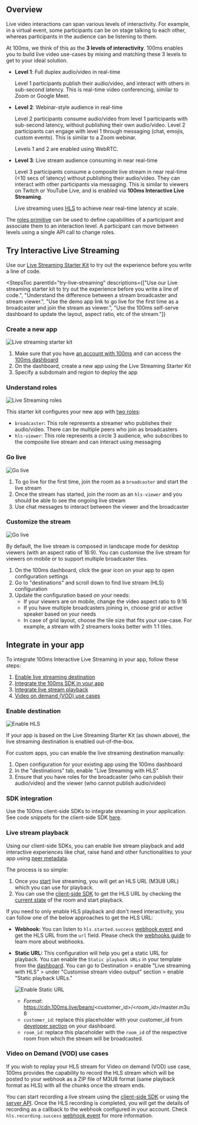 ## Overview

Live video interactions can span various levels of interactivity. For example, in a virtual event, some participants can be on stage talking to each other, whereas participants in the audience can be listening to them.

At 100ms, we think of this as the **3 levels of interactivity**. 100ms enables you to build live video use-cases by mixing and matching these 3 levels to get to your ideal solution.

-   **Level 1**: Full duplex audio/video in real-time

    Level 1 participants publish their audio/video, and interact with others in sub-second latency. This is real-time video conferencing, similar to Zoom or Google Meet.

-   **Level 2**: Webinar-style audience in real-time

    Level 2 participants consume audio/video from level 1 participants with sub-second latency, without publishing their own audio/video. Level 2 participants can engage with level 1 through messaging (chat, emojis, custom events). This is similar to a Zoom webinar.

    Levels 1 and 2 are enabled using WebRTC.

-   **Level 3**: Live stream audience consuming in near real-time

    Level 3 participants consume a composite live stream in near real-time (<10 secs of latency) without publishing their audio/video. They can interact with other participants via messaging. This is similar to viewers on Twitch or YouTube Live, and is enabled via **100ms Interactive Live Streaming**.

    Live streaming uses [HLS](https://www.100ms.live/blog/hls-101-beginners-guide) to achieve near real-time latency at scale.

The [roles primitive](/javascript/v2/foundation/templates-and-roles) can be used to define capabilities of a participant and associate them to an interaction level. A participant can move between levels using a single API call to change roles.

## Try Interactive Live Streaming

Use our [Live Streaming Starter Kit](https://www.100ms.live/marketplace/live-streaming-starter-kit) to try out the experience before you write a line of code.

<StepsToc
parentId="try-live-streaming"
descriptions={["Use our Live streaming starter kit to try out the experience before you write a line of code.", "Understand the difference between a stream broadcaster and stream viewer.", "Use the demo app link to go live for the first time as a broadcaster and join the stream as viewer.", "Use the 100ms self-serve dashboard to update the layout, aspect ratio, etc of the stream."]}

>

<StepsContainer id="try-live-streaming">

### Create a new app

![Live streaming starter kit](/docs/v2/live-streaming-starter-kit.png)

1. Make sure that you have [an account with 100ms](https://dashboard.100ms.live/register) and can access the [100ms dashboard](https://dashboard.100ms.live/)
1. On the dashboard, create a new app using the Live Streaming Starter Kit
1. Specify a subdomain and region to deploy the app

### Understand roles

![Live Streaming roles](/docs/v2/live-streaming-roles.png)

This starter kit configures your new app with [two roles](/javascript/v2/foundation/templates-and-roles):

-   `broadcaster`: This role represents a streamer who publishes their audio/video. There can be multiple peers who join as broadcasters
-   `hls-viewer`: This role represents a circle 3 audience, who subscribes to the composite live stream and can interact using messaging

### Go live

![Go live](/docs/v2/live-streaming-go-live.gif)

1. To go live for the first time, join the room as a `broadcaster` and start the live stream
2. Once the stream has started, join the room as an `hls-viewer` and you should be able to see the ongoing live stream
3. Use chat messages to interact between the viewer and the broadcaster

### Customize the stream

![Go live](/docs/v2/live-streaming-customise.png)

By default, the live stream is composed in landscape mode for desktop viewers (with an aspect ratio of 16:9). You can customise the live stream for viewers on mobile or to support multiple broadcaster tiles.

1. On the 100ms dashboard, click the gear icon on your app to open configuration settings
2. Go to "destinations" and scroll down to find live stream (HLS) configuration
3. Update the configuration based on your needs:
    - If your viewers are on mobile, change the video aspect ratio to 9:16
    - If you have multiple broadcasters joining in, choose grid or active speaker based on your needs
    - In case of grid layout, choose the tile size that fits your use-case. For example, a stream with 2 streamers looks better with 1:1 tiles.

</StepsContainer>

## Integrate in your app

To integrate 100ms Interactive Live Streaming in your app, follow these steps:

1. [Enable live streaming destination](#enable-destination)
2. [Integrate the 100ms SDK in your app](#sdk-integration)
3. [Integrate live stream playback](#live-stream-playback)
4. [Video on demand (VOD) use cases](#video-on-demand-vod-use-cases)

### Enable destination

![Enable HLS](/docs/v2/live-streaming-enable.gif)

If your app is based on the Live Streaming Starter Kit (as shown above), the live streaming destination is enabled out-of-the-box.

For custom apps, you can enable the live streaming destination manually:

1. Open configuration for your existing app using the 100ms dashboard
1. In the "destinations" tab, enable "Live Streaming with HLS"
1. Ensure that you have roles for the broadcaster (who can publish their audio/video) and the viewer (who cannot publish audio/video)

### SDK integration

Use the 100ms client-side SDKs to integrate streaming in your application. See code snippets for the client-side SDK [here](/javascript/v2/features/hls).

### Live stream playback

Using our client-side SDKs, you can enable live stream playback and add interactive experiences like chat, raise hand and other functionalities to your app using [peer metadata](/javascript/v2/advanced-features/peer-metadata).

The process is so simple:

1. Once you [start](#step-3-go-live) live streaming, you will get an HLS URL (M3U8 URL) which you can use for playback.
2. You can use the [client-side SDK](/javascript/v2/features/hls) to get the HLS URL by checking the [current state](/javascript/v2/features/hls#current-room-status) of the room and start playback.

If you need to only enable HLS playback and don't need interactivity, you can follow one of the below approaches to get the HLS URL:

-   **Webhook:** You can listen to `hls.started.success` [webhook event](/server-side/v2/introduction/webhook#hls-started-success) and get the HLS URL from the `url` field. Please check the [webhooks guide](/server-side/v2/introduction/webhook) to learn more about webhooks.
-   **Static URL:** This configuration will help you get a static URL for playback. You can enable the `Static playback URLs` in your template from the [dashboard](https://dashboard.100ms.live/dashboard). You can go to Destination > enable "Live streaming with HLS" > under "Customise stream video output" section > enable "Static playback URLs."

    ![Enable Static URL](/docs/v2/enable-static-url.png)

    -   _Format_: https://cdn.100ms.live/beam/<customer_id>/<room_id>/master.m3u8
    -   `customer_id`: replace this placeholder with your customer_id from [developer section](https://dashboard.100ms.live/developer) on your dashboard.
    -   `room_id`: replace this placeholder with the `room_id` of the respective room from which the stream will be broadcasted.

### Video on Demand (VOD) use cases

If you wish to replay your HLS stream for Video on demand (VOD) use case, 100ms provides the capability to record the HLS stream which will be posted to your webhook as a ZIP file of M3U8 format (same playback format as HLS) with all the chunks once the stream ends.

You can start recording a live stream using the [client-side SDK](/javascript/v2/features/hls) or using the [server API](/server-side/v2/Destinations/rtmp-streaming-and-browser-recording#start-streaming-recording). Once the HLS recording is completed, you will get the details of recording as a callback to the webhook configured in your account. Check `hls.recording.success` [webhook event](/server-side/v2/introduction/webhook#hls-recording-success) for more information.
